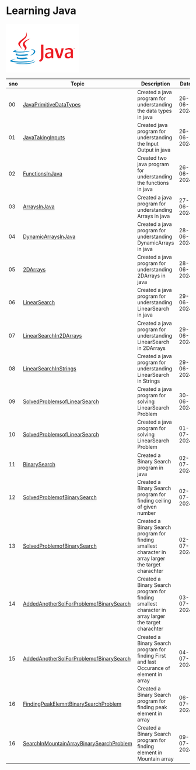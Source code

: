 # Learning Java 
<img src = 'https://github.com/SimabBits/Learning-Java/blob/main/Javapng.png' width ='200px' alt = Java Image>

|sno|Topic|Description|Date|
|-|-|-|-|
|00|[JavaPrimitiveDataTypes](JavaPrimitiveDataTypes)|Created a java program for understanding the data types in java|26-06-2024|
|01|[JavaTakingInputs](javaTakingInputs)|Created java program for understanding the Input Output in java|26-06-2024|
|02|[FunctionsInJava](FunctionsInJava)|Created two java program for understanding the functions in java|26-06-2024|
|03|[ArraysInJava](ArraysInJava)|Created a java program for understanding Arrays in java|27-06-2024|
|04|[DynamicArraysInJava](DynamicArraysInJava)|Created a java program for understanding DynamicArrays in java|28-06-2024|
|05|[2DArrays](2DArrays)|Created a java program for understanding 2DArrays in java|28-06-2024|
|06|[LinearSearch](LinearSearch)|Created a java program for understanding LinearSearch in java|29-06-2024|
|07|[LinearSearchIn2DArrays](LinearSearchIn2dArrays)|Created a java program for understanding LinearSearch in 2DArrays|29-06-2024|
|08|[LinearSearchInStrings](LinearSearchIn_Strings)|Created a java program for understanding LinearSearch in Strings|29-06-2024|
|09|[SolvedProblemsofLinearSearch](LeetCodeProblems)|Created a java program for solving LinearSearch Problem|30-06-2024|
|10|[SolvedProblemsofLinearSearch](LeetCodeProblems)|Created a java program for solving LinearSearch Problem|01-07-2024|
|11|[BinarySearch](BinarySearch)|Created a Binary Search program in java|02-07-2024|
|12|[SolvedProblemofBinarySearch](BinarySearchProblems/FindCeiling)|Created a Binary Search program for finding ceiling of given number|02-07-2024|
|13|[SolvedProblemofBinarySearch](BinarySearchProblems/FindSmallestAlphabet)|Created a Binary Search program for finding smallest character in array larger the target charachter|02-07-2024|
|14|[AddedAnotherSolForProblemofBinarySearch](BinarySearchProblems/FindSmallestAlphaSol2)|Created a Binary Search program for finding smallest character in array larger the target charachter|03-07-2024|
|15|[AddedAnotherSolForProblemofBinarySearch](BinarySearchProblems/FindFirstAndLastOccurance)|Created a Binary Search program for finding First and last Occurance of element in array |04-07-2024|
|16|[FindingPeakElemntBinarySearchProblem](BinarySearchProblems/FindingPeakElement)|Created a Binary Search program for finding peak element in array |06-07-2024|
|16|[SearchInMountainArrayBinarySearchProblem](BinarySearchProblems/FindingPeakElement)|Created a Binary Search program for finding element in Mountain array |09-07-2024|